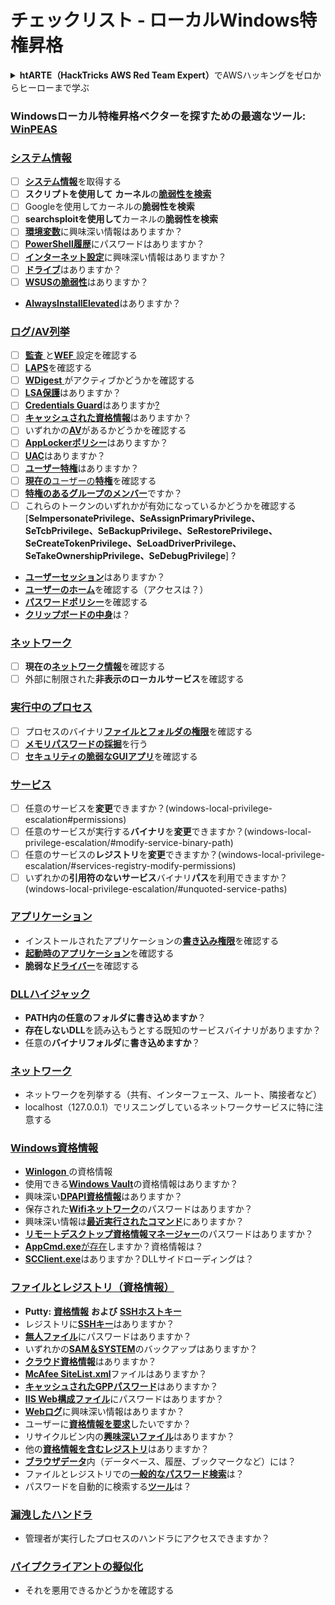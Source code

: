 # チェックリスト - ローカルWindows特権昇格

<details>

<summary><strong>htARTE（HackTricks AWS Red Team Expert）</strong>でAWSハッキングをゼロからヒーローまで学ぶ</summary>

HackTricksをサポートする他の方法：

- **HackTricksで企業を宣伝**したい場合や**HackTricksをPDFでダウンロード**したい場合は、[**SUBSCRIPTION PLANS**](https://github.com/sponsors/carlospolop)をチェックしてください！
- [**公式PEASS＆HackTricksスウォッグ**](https://peass.creator-spring.com)を入手
- [**The PEASS Family**](https://opensea.io/collection/the-peass-family)を発見し、独占的な[**NFTs**](https://opensea.io/collection/the-peass-family)のコレクションを見つける
- **Discordグループ**に参加する💬（https://discord.gg/hRep4RUj7f）または[**telegramグループ**](https://t.me/peass)に参加するか、**Twitter** 🐦で私たちをフォローする[**@carlospolopm**](https://twitter.com/hacktricks_live)。

</details>

### **Windowsローカル特権昇格ベクターを探すための最適なツール:** [**WinPEAS**](https://github.com/carlospolop/privilege-escalation-awesome-scripts-suite/tree/master/winPEAS)

### [システム情報](windows-local-privilege-escalation/#system-info)

- [ ] [**システム情報**](windows-local-privilege-escalation/#system-info)を取得する
- [ ] **スクリプトを使用して** **カーネル**の[**脆弱性を検索**](windows-local-privilege-escalation/#version-exploits)
- [ ] Googleを使用してカーネルの**脆弱性を検索**
- [ ] **searchsploitを使用して**カーネルの**脆弱性を検索**
- [ ] [**環境変数**](windows-local-privilege-escalation/#environment)に興味深い情報はありますか？
- [ ] [**PowerShell履歴**](windows-local-privilege-escalation/#powershell-history)にパスワードはありますか？
- [ ] [**インターネット設定**](windows-local-privilege-escalation/#internet-settings)に興味深い情報はありますか？
- [ ] [**ドライブ**](windows-local-privilege-escalation/#drives)はありますか？
- [ ] [**WSUSの脆弱性**](windows-local-privilege-escalation/#wsus)はありますか？
- [**AlwaysInstallElevated**](windows-local-privilege-escalation/#alwaysinstallelevated)はありますか？

### [ログ/AV列挙](windows-local-privilege-escalation/#enumeration)

- [ ] [**監査** ](windows-local-privilege-escalation/#audit-settings)と[**WEF** ](windows-local-privilege-escalation/#wef)設定を確認する
- [ ] [**LAPS**](windows-local-privilege-escalation/#laps)を確認する
- [ ] [**WDigest** ](windows-local-privilege-escalation/#wdigest)がアクティブかどうかを確認する
- [ ] [**LSA保護**](windows-local-privilege-escalation/#lsa-protection)はありますか？
- [ ] [**Credentials Guard**](windows-local-privilege-escalation/#credentials-guard)はありますか[?](windows-local-privilege-escalation/#cached-credentials)
- [ ] [**キャッシュされた資格情報**](windows-local-privilege-escalation/#cached-credentials)はありますか？
- [ ] いずれかの[**AV**](windows-av-bypass)があるかどうかを確認する
- [ ] [**AppLockerポリシー**](authentication-credentials-uac-and-efs#applocker-policy)はありますか？
- [ ] [**UAC**](authentication-credentials-uac-and-efs/uac-user-account-control)はありますか？
- [ ] [**ユーザー特権**](windows-local-privilege-escalation/#users-and-groups)はありますか？
- [ ] [**現在の**ユーザーの**特権**](windows-local-privilege-escalation/#users-and-groups)を確認する
- [ ] [**特権のあるグループのメンバー**](windows-local-privilege-escalation/#privileged-groups)ですか？
- [ ] これらのトークンのいずれかが有効になっているかどうかを確認する[**SeImpersonatePrivilege、SeAssignPrimaryPrivilege、SeTcbPrivilege、SeBackupPrivilege、SeRestorePrivilege、SeCreateTokenPrivilege、SeLoadDriverPrivilege、SeTakeOwnershipPrivilege、SeDebugPrivilege**] ?
- [**ユーザーセッション**](windows-local-privilege-escalation/#logged-users-sessions)はありますか？
- [**ユーザーのホーム**](windows-local-privilege-escalation/#home-folders)を確認する（アクセスは？）
- [**パスワードポリシー**](windows-local-privilege-escalation/#password-policy)を確認する
- [**クリップボードの中身**](windows-local-privilege-escalation/#get-the-content-of-the-clipboard)は？

### [ネットワーク](windows-local-privilege-escalation/#network)

- [ ] **現在の**[**ネットワーク情報**](windows-local-privilege-escalation/#network)を確認する
- [ ] 外部に制限された**非表示のローカルサービス**を確認する

### [実行中のプロセス](windows-local-privilege-escalation/#running-processes)

- [ ] プロセスのバイナリ[**ファイルとフォルダの権限**](windows-local-privilege-escalation/#file-and-folder-permissions)を確認する
- [ ] [**メモリパスワードの採掘**](windows-local-privilege-escalation/#memory-password-mining)を行う
- [ ] [**セキュリティの脆弱なGUIアプリ**](windows-local-privilege-escalation/#insecure-gui-apps)を確認する

### [サービス](windows-local-privilege-escalation/#services)

- [ ] 任意のサービスを**変更**できますか？(windows-local-privilege-escalation#permissions)
- [ ] 任意のサービスが実行する**バイナリ**を**変更**できますか？(windows-local-privilege-escalation/#modify-service-binary-path)
- [ ] 任意のサービスの**レジストリ**を**変更**できますか？(windows-local-privilege-escalation/#services-registry-modify-permissions)
- [ ] いずれかの**引用符のないサービス**バイナリ**パス**を利用できますか？(windows-local-privilege-escalation/#unquoted-service-paths)

### [**アプリケーション**](windows-local-privilege-escalation/#applications)

- インストールされたアプリケーションの[**書き込み権限**](windows-local-privilege-escalation/#write-permissions)を確認する
- [**起動時のアプリケーション**](windows-local-privilege-escalation/#run-at-startup)を確認する
- **脆弱な**[**ドライバー**](windows-local-privilege-escalation/#drivers)を確認する

### [DLLハイジャック](windows-local-privilege-escalation/#path-dll-hijacking)

- **PATH内の任意のフォルダに書き込めますか**？
- **存在しないDLL**を読み込もうとする既知のサービスバイナリがありますか？
- 任意の**バイナリフォルダ**に**書き込めますか**？

### [ネットワーク](windows-local-privilege-escalation/#network)

- ネットワークを列挙する（共有、インターフェース、ルート、隣接者など）
- localhost（127.0.0.1）でリスニングしているネットワークサービスに特に注意する

### [Windows資格情報](windows-local-privilege-escalation/#windows-credentials)

- [**Winlogon** ](windows-local-privilege-escalation/#winlogon-credentials)の資格情報
- 使用できる[**Windows Vault**](windows-local-privilege-escalation/#credentials-manager-windows-vault)の資格情報はありますか？
- 興味深い[**DPAPI資格情報**](windows-local-privilege-escalation/#dpapi)はありますか？
- 保存された[**Wifiネットワーク**](windows-local-privilege-escalation/#wifi)のパスワードはありますか？
- 興味深い情報は[**最近実行されたコマンド**](windows-local-privilege-escalation/#recently-run-commands)にありますか？
- [**リモートデスクトップ資格情報マネージャー**](windows-local-privilege-escalation/#remote-desktop-credential-manager)のパスワードはありますか？
- [**AppCmd.exe**が存在](windows-local-privilege-escalation/#appcmd-exe)しますか？資格情報は？
- [**SCClient.exe**](windows-local-privilege-escalation/#scclient-sccm)はありますか？DLLサイドローディングは？

### [ファイルとレジストリ（資格情報）](windows-local-privilege-escalation/#files-and-registry-credentials)

- **Putty:** [**資格情報**](windows-local-privilege-escalation/#putty-creds) **および** [**SSHホストキー**](windows-local-privilege-escalation/#putty-ssh-host-keys)
- レジストリに[**SSHキー**](windows-local-privilege-escalation/#ssh-keys-in-registry)はありますか？
- [**無人ファイル**](windows-local-privilege-escalation/#unattended-files)にパスワードはありますか？
- いずれかの[**SAM＆SYSTEM**](windows-local-privilege-escalation/#sam-and-system-backups)のバックアップはありますか？
- [**クラウド資格情報**](windows-local-privilege-escalation/#cloud-credentials)はありますか？
- [**McAfee SiteList.xml**](windows-local-privilege-escalation/#mcafee-sitelist.xml)ファイルはありますか？
- [**キャッシュされたGPPパスワード**](windows-local-privilege-escalation/#cached-gpp-pasword)はありますか？
- [**IIS Web構成ファイル**](windows-local-privilege-escalation/#iis-web-config)にパスワードはありますか？
- [**Webログ**](windows-local-privilege-escalation/#logs)に興味深い情報はありますか？
- ユーザーに[**資格情報を要求**](windows-local-privilege-escalation/#ask-for-credentials)したいですか？
- リサイクルビン内の[**興味深いファイル**](windows-local-privilege-escalation/#credentials-in-the-recyclebin)はありますか？
- 他の[**資格情報を含むレジストリ**](windows-local-privilege-escalation/#inside-the-registry)はありますか？
- [**ブラウザデータ**](windows-local-privilege-escalation/#browsers-history)内（データベース、履歴、ブックマークなど）には？
- ファイルとレジストリでの[**一般的なパスワード検索**](windows-local-privilege-escalation/#generic-password-search-in-files-and-registry)は？
- パスワードを自動的に検索する[**ツール**](windows-local-privilege-escalation/#tools-that-search-for-passwords)は？

### [漏洩したハンドラ](windows-local-privilege-escalation/#leaked-handlers)

- 管理者が実行したプロセスのハンドラにアクセスできますか？

### [パイプクライアントの擬似化](windows-local-privilege-escalation/#named-pipe-client-impersonation)

- それを悪用できるかどうかを確認する
